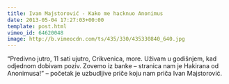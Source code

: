 ```yaml
---
title: Ivan Majstorović - Kako me hacknuo Anonimus
date: 2013-05-04 17:27:03+00:00
template: post.html
vimeo_id: 64620048
image: http://b.vimeocdn.com/ts/435/330/435330840_640.jpg
---
```


“Predivno jutro, 11 sati ujutro, Crikvenica, more. Uživam u godišnjem, kad
odjednom dobivam poziv. Zovemo iz banke – stranica nam je Hakirana od
Anonimusa!” – početak je uzbudljive priče koju nam priča Ivan Majstorović.
